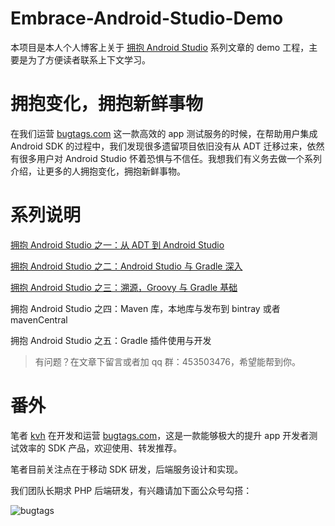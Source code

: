 # Embrace-Android-Studio-Demo
本项目是本人个人博客上关于 [拥抱 Android Studio](http://kvh.io/tags/EmbraceAndroidStudio/) 系列文章的 demo 工程，主要是为了方便读者联系上下文学习。

# 拥抱变化，拥抱新鲜事物
在我们运营 [bugtags.com](https://bugtags.com) 这一款高效的 app 测试服务的时候，在帮助用户集成 Android SDK 的过程中，我们发现很多遗留项目依旧没有从 ADT 迁移过来，依然有很多用户对 Android Studio 怀着恐惧与不信任。我想我们有义务去做一个系列介绍，让更多的人拥抱变化，拥抱新鲜事物。

# 系列说明
[拥抱 Android Studio 之一：从 ADT 到 Android Studio](http://kvh.io/2015/12/01/embrace-android-studio-migration/)

[拥抱 Android Studio 之二：Android Studio 与 Gradle 深入](http://kvh.io/2015/12/17/embrace-android-studio-indepth/)

[拥抱 Android Studio 之三：溯源，Groovy 与 Gradle 基础](http://kvh.io/2016/01/04/embrace-android-studio-groovy-gradle/)

拥抱 Android Studio 之四：Maven 库，本地库与发布到 bintray 或者 mavenCentral

拥抱 Android Studio 之五：Gradle 插件使用与开发

> 有问题？在文章下留言或者加 qq 群：453503476，希望能帮到你。

# 番外
笔者 [kvh](http://kvh.io) 在开发和运营 [bugtags.com](https://bugtags.com)，这是一款能够极大的提升 app 开发者测试效率的 SDK 产品，欢迎使用、转发推荐。

笔者目前关注点在于移动 SDK 研发，后端服务设计和实现。

我们团队长期求 PHP 后端研发，有兴趣请加下面公众号勾搭：

![bugtags](http://7sbltn.com1.z0.glb.clouddn.com/15-12-16/54933625.jpg)